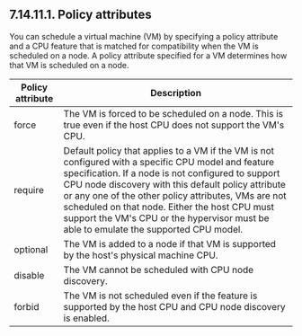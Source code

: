 ## 7.14.11.1. Policy attributes

You can schedule a virtual machine (VM) by specifying a policy attribute and a CPU feature that is matched for compatibility when the VM is scheduled on a node. A policy attribute specified for a VM determines how that VM is scheduled on a node.

| Policy attribute   | Description                                                                                                                                                                                                                                                                                                                                                                                                       |
|--------------------|-------------------------------------------------------------------------------------------------------------------------------------------------------------------------------------------------------------------------------------------------------------------------------------------------------------------------------------------------------------------------------------------------------------------|
| force              | The VM is forced to be scheduled on a node. This is true even if the host CPU does not support the VM's CPU.                                                                                                                                                                                                                                                                                                      |
| require            | Default policy that applies to a VM if the VM is not configured with a specific CPU model and feature specification. If a node is not configured to support CPU node discovery with this default policy attribute or any one of the other policy attributes, VMs are not scheduled on that node. Either the host CPU must support the VM's CPU or the hypervisor must be able to emulate the supported CPU model. |
| optional           | The VM is added to a node if that VM is supported by the host's physical machine CPU.                                                                                                                                                                                                                                                                                                                             |
| disable            | The VM cannot be scheduled with CPU node discovery.                                                                                                                                                                                                                                                                                                                                                               |
| forbid             | The VM is not scheduled even if the feature is supported by the host CPU and CPU node discovery is enabled.                                                                                                                                                                                                                                                                                                       |

